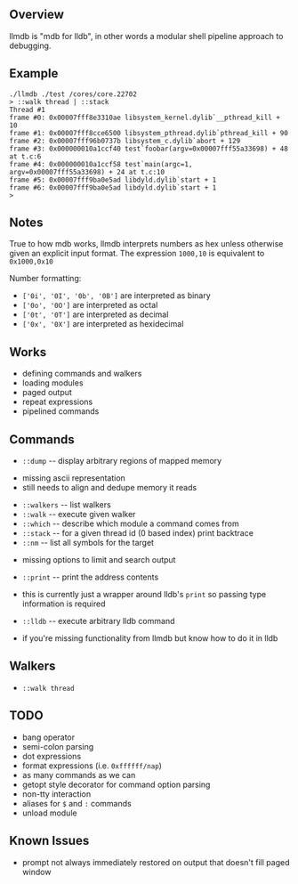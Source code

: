 ## Overview

llmdb is "mdb for lldb", in other words a modular shell pipeline approach to
debugging.

## Example

```shell
./llmdb ./test /cores/core.22702 
> ::walk thread | ::stack
Thread #1
frame #0: 0x00007fff8e3310ae libsystem_kernel.dylib`__pthread_kill + 10
frame #1: 0x00007fff8cce6500 libsystem_pthread.dylib`pthread_kill + 90
frame #2: 0x00007fff96b0737b libsystem_c.dylib`abort + 129
frame #3: 0x000000010a1ccf40 test`foobar(argv=0x00007fff55a33698) + 48 at t.c:6
frame #4: 0x000000010a1ccf58 test`main(argc=1, argv=0x00007fff55a33698) + 24 at t.c:10
frame #5: 0x00007fff9ba0e5ad libdyld.dylib`start + 1
frame #6: 0x00007fff9ba0e5ad libdyld.dylib`start + 1
> 
```

## Notes

True to how mdb works, llmdb interprets numbers as hex unless otherwise given an
explicit input format. The expression `1000,10` is equivalent to `0x1000,0x10`

Number formatting:

 * `['0i', '0I', '0b', '0B']` are interpreted as binary
 * `['0o', '0O']` are interpreted as octal
 * `['0t', '0T']` are interpreted as decimal
 * `['0x', '0X']` are interpreted as hexidecimal

## Works

 * defining commands and walkers
 * loading modules
 * paged output
 * repeat expressions
 * pipelined commands

## Commands

  - `::dump` -- display arbitrary regions of mapped memory
   * missing ascii representation
   * still needs to align and dedupe memory it reads
  - `::walkers` -- list walkers
  - `::walk` -- execute given walker
  - `::which` -- describe which module a command comes from
  - `::stack` -- for a given thread id (0 based index) print backtrace
  - `::nm` -- list all symbols for the target
   * missing options to limit and search output
  - `::print` -- print the address contents
   * this is currently just a wrapper around lldb's `print` so passing type
     information is required
  - `::lldb` -- execute arbitrary lldb command
   * if you're missing functionality from llmdb but know how to do it in lldb

## Walkers

 * `::walk thread`

## TODO

 * bang operator
 * semi-colon parsing
 * dot expressions
 * format expressions (i.e. `0xffffff/nap`)
 * as many commands as we can
 * getopt style decorator for command option parsing
 * non-tty interaction
 * aliases for `$` and `:` commands
 * unload module

## Known Issues

 * prompt not always immediately restored on output that doesn't fill paged
   window
